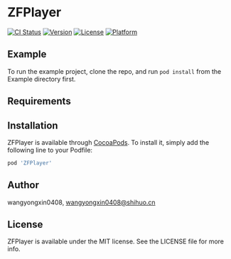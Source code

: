 # ZFPlayer

[![CI Status](https://img.shields.io/travis/wangyongxin0408/ZFPlayer.svg?style=flat)](https://travis-ci.org/wangyongxin0408/ZFPlayer)
[![Version](https://img.shields.io/cocoapods/v/ZFPlayer.svg?style=flat)](https://cocoapods.org/pods/ZFPlayer)
[![License](https://img.shields.io/cocoapods/l/ZFPlayer.svg?style=flat)](https://cocoapods.org/pods/ZFPlayer)
[![Platform](https://img.shields.io/cocoapods/p/ZFPlayer.svg?style=flat)](https://cocoapods.org/pods/ZFPlayer)

## Example

To run the example project, clone the repo, and run `pod install` from the Example directory first.

## Requirements

## Installation

ZFPlayer is available through [CocoaPods](https://cocoapods.org). To install
it, simply add the following line to your Podfile:

```ruby
pod 'ZFPlayer'
```

## Author

wangyongxin0408, wangyongxin0408@shihuo.cn

## License

ZFPlayer is available under the MIT license. See the LICENSE file for more info.
